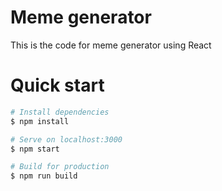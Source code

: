 # Meme generator
This is the code for meme generator using React

# Quick start
```bash
# Install dependencies
$ npm install

# Serve on localhost:3000
$ npm start

# Build for production
$ npm run build
```
